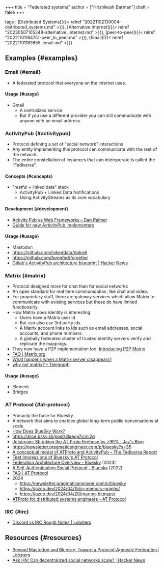 +++
title = "Federated systems"
author = ["Hrishikesh Barman"]
draft = false
+++

tags
: [Distributed Systems]({{< relref "20221102130004-distributed_systems.md" >}}), [Alternative Internet]({{< relref "20230507105348-alternative_internet.md" >}}), [peer-to-peer]({{< relref "20221101184751-peer_to_peer.md" >}}), [Email]({{< relref "20221101183655-email.md" >}})


## Examples {#examples}


### Email {#email}

-   A federated protocol that everyone on the internet uses.


#### Usage {#usage}

-   Gmail
    -   A centralized service
    -   But if you use a different provider you can still communicate with anyone with an email address.


### ActivityPub {#activitypub}

-   Protocol defining a set of "social network" interactions
-   Any entity implementing this protocol can communicate with the rest of the network.
-   The entire constellation of instances that can interoperate is called the “Fediverse”.


#### Concepts {#concepts}

-   "restful + linked data" stack
    -   ActivityPub + Linked Data Notifications
    -   Using ActivityStreams as its core vocabulary


#### Development {#development}

-   [Activity Pub vs Web Frameworks – Dan Palmer](https://danpalmer.me/2023-01-08-activitypub-vs-web-frameworks/)
-   [Guide for new ActivityPub implementers](https://socialhub.activitypub.rocks/t/guide-for-new-activitypub-implementers/479)


#### Usage {#usage}

-   Mastodon
-   <https://github.com/linkeddata/dokieli>
-   <https://github.com/forgefed/forgefed>
-   [Gitlab's ActivityPub architecture blueprint | Hacker News](https://news.ycombinator.com/item?id=39201453)


### Matrix {#matrix}

-   Protocol designed more for chat than for social networks
-   An open standard for real time communication, like chat and video.
-   For proprietary stuff, there are gateway services which allow Matrix to communicate with existing services but these do have limited functionality.
-   How Matrix does identity is interesting
    -   Users have a Matrix user id
    -   But can also use 3rd party ids.
    -   A Matrix account links to ids such as email addresses, social accounts, and phone numbers.
    -   A globally federated cluster of trusted identity servers verify and replicate the mappings.
-   They now have a P2P implementation too: [Introducing P2P Matrix](https://matrix.org/blog/2020/06/02/introducing-p-2-p-matrix)
-   [FAQ | Matrix.org](https://matrix.org/faq/#what-is-the-difference-between-matrix-and-xmpp)
-   [What happens when a Matrix server disappears?](https://blog.erethon.com/blog/2023/06/21/what-happens-when-a-matrix-server-disappears/)
-   [why not matrix? – Telegraph](https://telegra.ph/why-not-matrix-08-07)


#### Usage {#usage}

-   Element
-   Bridges


### AT Protocol {#at-protocol}

-   Primarily the base for Bluesky
-   A network that aims to enables global long-term public conversations at scale.
-   [How Does BlueSky Work?](https://steveklabnik.com/writing/how-does-bluesky-work)
-   <https://alice.bsky.sh/post/3laega7icmi2q>
-   [Jetstream: Shrinking the AT Proto Firehose by &gt;99% · Jaz's Blog](https://jazco.dev/2024/09/24/jetstream/)
-   <https://newsletter.pragmaticengineer.com/p/bluesky?s=35>
-   [A conceptual model of ATProto and ActivityPub – The Fediverse Report](https://fediversereport.com/a-conceptual-model-of-atproto-and-activitypub/)
-   [First impressions of Bluesky's AT Protocol](https://educatedguesswork.org/posts/atproto-firstlook/)
-   [Federation Architecture Overview - Bluesky](https://blueskyweb.xyz/blog/5-5-2023-federation-architecture) (2023)
-   [A Self-Authenticating Social Protocol - Bluesky](https://blueskyweb.xyz/blog/3-6-2022-a-self-authenticating-social-protocol) (2022)
-   [FAQ | AT Protocol](https://atproto.com/guides/faq)
-   2024
    -   <https://newsletter.pragmaticengineer.com/p/bluesky>
    -   <https://jazco.dev/2024/04/15/in-memory-graphs/>
    -   <https://jazco.dev/2024/04/20/roaring-bitmaps/>
-   [ATProto for distributed systems engineers - AT Protocol](https://atproto.com/articles/atproto-for-distsys-engineers)


### IRC {#irc}

-   [Discord vs IRC Rough Notes | Lobsters](https://lobste.rs/s/l7u1j4/discord_vs_irc_rough_notes)


## Resources {#resources}

-   [Beyond Mastodon and Bluesky: Toward a Protocol-Agnostic Federation | Lobsters](https://lobste.rs/s/6ck6of/beyond_mastodon_bluesky_toward_protocol)
-   [Ask HN: Can decentralized social networks scale? | Hacker News](https://news.ycombinator.com/item?id=40773027)
